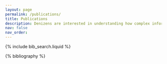 ```yaml
---
layout: page
permalink: /publications/
title: Publications
description: Denizens are interested in understanding how complex information is encoded in the brain and in artificial neural networks. We use machine-learning approaches to fit computational models to large-scale brain data acquired during natural tasks (e.g. reading a book, listening to a story, real-world conversations, watching a movie) and study the correspondence between artificial neural network representations and brain representations. Currently, we explore how more than one language can coexist in the human brain. Below, you can find our publications, by categories, in reversed chronological order.
nav: false
nav_order: 
---
```


<!-- _pages/publications.md -->

<!-- Bibsearch Feature -->

{% include bib_search.liquid %}

<div class="publications">

{% bibliography %}

</div>
